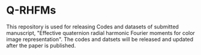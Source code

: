 # Q-RHFMs
This repository is used for releasing Codes and datasets of submitted manuscript, "Effective quaternion radial harmonic Fourier moments for color image representation".
The codes and datsets will be released and updated after the paper is published.
